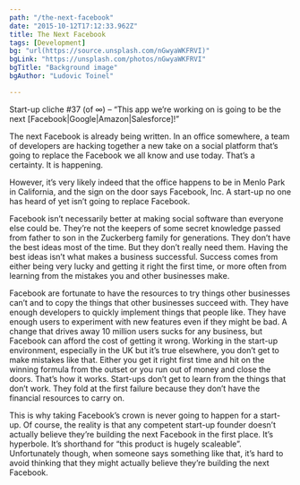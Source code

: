 ```yaml
---
path: "/the-next-facebook"
date: "2015-10-12T17:12:33.962Z"
title: The Next Facebook
tags: [Development]
bg: "url(https://source.unsplash.com/nGwyaWKFRVI)"
bgLink: "https://unsplash.com/photos/nGwyaWKFRVI"
bgTitle: "Background image"
bgAuthor: "Ludovic Toinel"

---
```

Start-up cliche #37 (of ∞) – “This app we’re working on is going to be the next [Facebook|Google|Amazon|Salesforce]!”

The next Facebook is already being written. In an office somewhere, a team of developers are hacking together a new take on a social platform that’s going to replace the Facebook we all know and use today. That’s a certainty. It is happening.

However, it’s very likely indeed that the office happens to be in Menlo Park in California, and the sign on the door says Facebook, Inc. A start-up no one has heard of yet isn’t going to replace Facebook.
<!-- more -->
Facebook isn’t necessarily better at making social software than everyone else could be. They’re not the keepers of some secret knowledge passed from father to son in the Zuckerberg family for generations. They don’t have the best ideas most of the time. But they don’t really need them. Having the best ideas isn’t what makes a business successful. Success comes from either being very lucky and getting it right the first time, or more often from learning from the mistakes you and other businesses make.

Facebook are fortunate to have the resources to try things other businesses can’t and to copy the things that other businesses succeed with. They have enough developers to quickly implement things that people like. They have enough users to experiment with new features even if they might be bad. A change that drives away 10 million users sucks for any business, but Facebook can afford the cost of getting it wrong. Working in the start-up environment, especially in the UK but it’s true elsewhere, you don’t get to make mistakes like that. Either you get it right first time and hit on the winning formula from the outset or you run out of money and close the doors. That’s how it works. Start-ups don’t get to learn from the things that don’t work. They fold at the first failure because they don’t have the financial resources to carry on.

This is why taking Facebook’s crown is never going to happen for a start-up. Of course, the reality is that any competent start-up founder doesn’t actually believe they’re building the next Facebook in the first place. It’s hyperbole. It’s shorthand for “this product is hugely scaleable”. Unfortunately though, when someone says something like that, it’s hard to avoid thinking that they might actually believe they’re building the next Facebook.